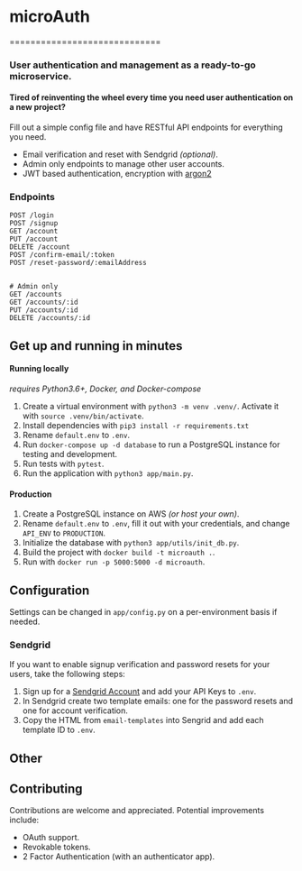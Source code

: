 # microAuth
=============================

### User authentication and management as a ready-to-go microservice.

#### Tired of reinventing the wheel every time you need user authentication on a new project?

Fill out a simple config file and have RESTful API endpoints for everything you need. 

* Email verification and reset with Sendgrid _(optional)_.
* Admin only endpoints to manage other user accounts.
* JWT based authentication, encryption with [argon2](https://github.com/P-H-C/phc-winner-argon2)


### Endpoints

```
POST /login
POST /signup
GET /account
PUT /account
DELETE /account
POST /confirm-email/:token
POST /reset-password/:emailAddress


# Admin only
GET /accounts
GET /accounts/:id
PUT /accounts/:id
DELETE /accounts/:id
```

## Get up and running in minutes

#### Running locally
_requires Python3.6+, Docker, and Docker-compose_

1. Create a virtual environment with `python3 -m venv .venv/`. Activate it with `source .venv/bin/activate`.
2. Install dependencies with `pip3 install -r requirements.txt`
3. Rename `default.env` to `.env`.
4. Run `docker-compose up -d database` to run a PostgreSQL instance for testing and development.
5. Run tests with `pytest`.
6. Run the application with `python3 app/main.py`.

#### Production

1. Create a PostgreSQL instance on AWS _(or host your own)_.
2. Rename `default.env` to `.env`, fill it out with your credentials, and change `API_ENV` to `PRODUCTION`.
3. Initialize the database with `python3 app/utils/init_db.py`. 
3. Build the project with `docker build -t microauth .`.
4. Run with `docker run -p 5000:5000 -d microauth`.

## Configuration

Settings can be changed in `app/config.py` on a per-environment basis if needed.

### Sendgrid

If you want to enable signup verification and password resets for your users, take the following steps:

1. Sign up for a [Sendgrid Account](https://sendgrid.com) and add your API Keys to `.env`.
2. In Sendgrid create two template emails: one for the password resets and one for account verification.
3. Copy the HTML from `email-templates` into Sengrid and add each template ID to `.env`.


## Other

## Contributing 

Contributions are welcome and appreciated. Potential improvements include:

* OAuth support.
* Revokable tokens.
* 2 Factor Authentication (with an authenticator app).

